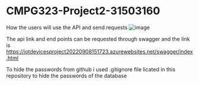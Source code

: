 # CMPG323-Project2-31503160
How the users will use the API and send requests
![image](https://user-images.githubusercontent.com/92342798/189153755-c335bca0-0f3f-4655-853c-4dbfedb092f6.png)

The api link and end points can be requested through swagger and the link is
https://iotdevicesproject20220908151723.azurewebsites.net/swagger/index.html

To hide the passwords from github i used .gitignore file licated in this repository to hide the passwords of the database
